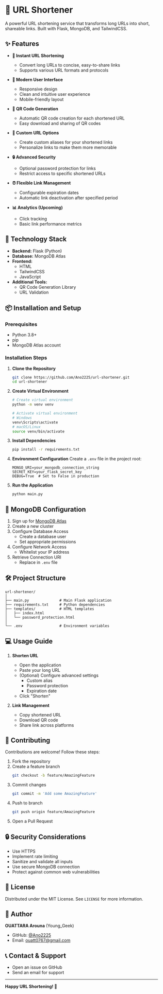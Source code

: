 # 🔗 URL Shortener

A powerful URL shortening service that transforms long URLs into short, shareable links. Built with Flask, MongoDB, and TailwindCSS.

## ✨ Features

- **🔗 Instant URL Shortening**
  - Convert long URLs to concise, easy-to-share links
  - Supports various URL formats and protocols

- **🎨 Modern User Interface**
  - Responsive design
  - Clean and intuitive user experience
  - Mobile-friendly layout

- **📱 QR Code Generation**
  - Automatic QR code creation for each shortened URL
  - Easy download and sharing of QR codes

- **🎯 Custom URL Options**
  - Create custom aliases for your shortened links
  - Personalize links to make them more memorable

- **🔒 Advanced Security**
  - Optional password protection for links
  - Restrict access to specific shortened URLs

- **⏰ Flexible Link Management**
  - Configurable expiration dates
  - Automatic link deactivation after specified period

- **📊 Analytics (Upcoming)**
  - Click tracking
  - Basic link performance metrics

## 🚀 Technology Stack

- **Backend:** Flask (Python)
- **Database:** MongoDB Atlas
- **Frontend:** 
  - HTML
  - TailwindCSS
  - JavaScript
- **Additional Tools:**
  - QR Code Generation Library
  - URL Validation

## 📦 Installation and Setup

### Prerequisites
- Python 3.8+
- pip
- MongoDB Atlas account

### Installation Steps

1. **Clone the Repository**
   ```bash
   git clone https://github.com/Ano2225/url-shortener.git
   cd url-shortener
   ```

2. **Create Virtual Environment**
   ```bash
   # Create virtual environment
   python -m venv venv

   # Activate virtual environment
   # Windows
   venv\Scripts\activate
   # macOS/Linux
   source venv/bin/activate
   ```

3. **Install Dependencies**
   ```bash
   pip install -r requirements.txt
   ```

4. **Environment Configuration**
   Create a `.env` file in the project root:
   ```env
   MONGO_URI=your_mongodb_connection_string
   SECRET_KEY=your_flask_secret_key
   DEBUG=True  # Set to False in production
   ```

5. **Run the Application**
   ```bash
   python main.py
   ```

## 📝 MongoDB Configuration

1. Sign up for [MongoDB Atlas](https://www.mongodb.com/cloud/atlas)
2. Create a new cluster
3. Configure Database Access
   - Create a database user
   - Set appropriate permissions
4. Configure Network Access
   - Whitelist your IP address
5. Retrieve Connection URI
   - Replace in `.env` file

## 🛠️ Project Structure

```
url-shortener/
│
├── main.py              # Main Flask application
├── requirements.txt     # Python dependencies
├── templates/           # HTML templates
│   ├── index.html
│   └── password_protection.html
│
└── .env                 # Environment variables
```

## 💻 Usage Guide

1. **Shorten URL**
   - Open the application
   - Paste your long URL
   - (Optional) Configure advanced settings
     * Custom alias
     * Password protection
     * Expiration date
   - Click "Shorten"

2. **Link Management**
   - Copy shortened URL
   - Download QR code
   - Share link across platforms

## 🤝 Contributing

Contributions are welcome! Follow these steps:

1. Fork the repository
2. Create a feature branch
   ```bash
   git checkout -b feature/AmazingFeature
   ```
3. Commit changes
   ```bash
   git commit -m 'Add some AmazingFeature'
   ```
4. Push to branch
   ```bash
   git push origin feature/AmazingFeature
   ```
5. Open a Pull Request

## 🔒 Security Considerations

- Use HTTPS
- Implement rate limiting
- Sanitize and validate all inputs
- Use secure MongoDB connection
- Protect against common web vulnerabilities

## 📄 License

Distributed under the MIT License. See `LICENSE` for more information.

## 👥 Author

**OUATTARA Arouna** (Young_Geek)
- GitHub: [@Ano2225](https://github.com/Ano2225)
- Email: ouatt0767@gmail.com

## 📞 Contact & Support

- Open an issue on GitHub
- Send an email for support

---

**Happy URL Shortening! 🚀**
